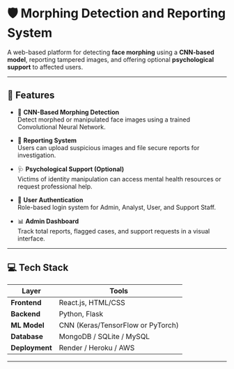 # 🛡️ Morphing Detection and Reporting System

A web-based platform for detecting **face morphing** using a **CNN-based model**, reporting tampered images, and offering optional **psychological support** to affected users.

---

## 🚀 Features

- 🧠 **CNN-Based Morphing Detection**  
  Detect morphed or manipulated face images using a trained Convolutional Neural Network.

- 📝 **Reporting System**  
  Users can upload suspicious images and file secure reports for investigation.

- 🩺 **Psychological Support (Optional)**  
  Victims of identity manipulation can access mental health resources or request professional help.

- 🔐 **User Authentication**  
  Role-based login system for Admin, Analyst, User, and Support Staff.

- 📊 **Admin Dashboard**  
  Track total reports, flagged cases, and support requests in a visual interface.

---

## 💻 Tech Stack

| Layer         | Tools                             |
|---------------|-----------------------------------|
| **Frontend**  | React.js, HTML/CSS                |
| **Backend**   | Python, Flask                     |
| **ML Model**  | CNN (Keras/TensorFlow or PyTorch) |
| **Database**  | MongoDB / SQLite / MySQL          |
| **Deployment**| Render / Heroku / AWS             |

---
